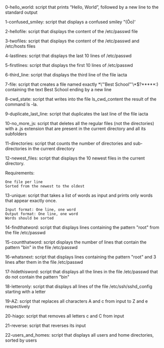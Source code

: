 0-hello_world: script that prints “Hello, World”, followed by a new line to the standard output

1-confused_smiley: script that displays a confused smiley "(Ôo)'

2-hellofile: script that displays the content of the /etc/passwd file

3-twofiles: script that displays the content of the /etc/passwd and /etc/hosts files

4-lastlines: script that displays the last 10 lines of /etc/passwd

5-firstlines: script that displays the first 10 lines of /etc/passwd

6-third_line: script that displays the third line of the file iacta

7-file: script that creates a file named exactly \*\\'"Best School"\'\\*$\?\*\*\*\*\*:) containing the text Best School ending by a new line

8-cwd_state: script that writes into the file ls_cwd_content the result of the command ls -la.

9-duplicate_last_line: script that duplicates the last line of the file iacta

10-no_more_js: script that deletes all the regular files (not the directories) with a .js extension that are present in the current directory and all its subfolders

11-directories: script that counts the number of directories and sub-directories in the current directory

12-newest_files: script that displays the 10 newest files in the current directory.

Requirements:

    One file per line
    Sorted from the newest to the oldest

13-unique: script that takes a list of words as input and prints only words that appear exactly once.

    Input format: One line, one word
    Output format: One line, one word
    Words should be sorted

14-findthatword: script that displays lines containing the pattern "root" from the file /etc/passwd

15-countthatword: script displays the number of lines that contain the pattern "bin" in the file /etc/passwd

16-whatsnext: script that displays lines containing the pattern "root" and 3 lines after them in the file /etc/passwd

17-hidethisword: script that displays all the lines in the file /etc/passwd that do not contain the pattern "bin"

18-letteronly: script that displays all lines of the file /etc/ssh/sshd_config starting with a letter

19-AZ: script that replaces all characters A and c from input to Z and e respectively

20-hiago: script that removes all letters c and C from input

21-reverse: script that reverses its input

22-users_and_homes: script that displays all users and home directories, sorted by users
